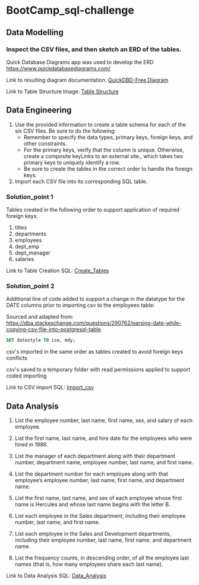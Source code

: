 # BootCamp_sql-challenge

## Data Modelling
### Inspect the CSV files, and then sketch an ERD of the tables.
Quick Database Diagrams app was used to develop the ERD https://www.quickdatabasediagrams.com/

Link to resulting diagram documentation: [QuickDBD-Free Diagram](https://github.com/JulieKent/BootCamp_sql-challenge/blob/main/QuickDBD-Free%20Diagram.pdf)

Link to Table Structure Image: [Table Structure](https://github.com/JulieKent/BootCamp_sql-challenge/blob/main/Table%20Structure.PNG)

## Data Engineering
1. Use the provided information to create a table schema for each of the six CSV files. Be sure to do the following:
    * Remember to specify the data types, primary keys, foreign keys, and other constraints.
    * For the primary keys, verify that the column is unique. Otherwise, create a composite keyLinks to an external site., which takes two primary keys to uniquely identify a row.
    * Be sure to create the tables in the correct order to handle the foreign keys.
2. Import each CSV file into its corresponding SQL table.

### Solution_point 1
Tables created in the following order to support application of required foreign keys:
1. titles
2. departments
3. employees
4. dept_emp
5. dept_manager
6. salaries

Link to Table Creation SQL: [Create_Tables](https://github.com/JulieKent/BootCamp_sql-challenge/blob/main/Create_Tables.sql)

### Solution_point 2
Additional line of code added to support a change in the datatype for the DATE columns prior to importing csv to the employees table:

Sourced and adapted from: https://dba.stackexchange.com/questions/290762/parsing-date-while-copying-csv-file-into-postgresql-table

```sql
SET datestyle TO iso, mdy;
```
csv's imported in the same order as tables created to avoid foreign keys conflicts

csv's saved to a temporary folder with read permissions applied to support coded importing

Link to CSV import SQL: [Import_csv](https://github.com/JulieKent/BootCamp_sql-challenge/blob/main/Import_csv.sql)

## Data Analysis
1. List the employee number, last name, first name, sex, and salary of each employee.

2. List the first name, last name, and hire date for the employees who were hired in 1986.

3. List the manager of each department along with their department number, department name, employee number, last name, and first name.

4. List the department number for each employee along with that employee’s employee number, last name, first name, and department name.

5. List the first name, last name, and sex of each employee whose first name is Hercules and whose last name begins with the letter B.

6. List each employee in the Sales department, including their employee number, last name, and first name.

7. List each employee in the Sales and Development departments, including their employee number, last name, first name, and department name.

8. List the frequency counts, in descending order, of all the employee last names (that is, how many employees share each last name).

Link to Data Analysis SQL: [Data_Analysis](https://github.com/JulieKent/BootCamp_sql-challenge/blob/main/Data_Analysis.sql)
